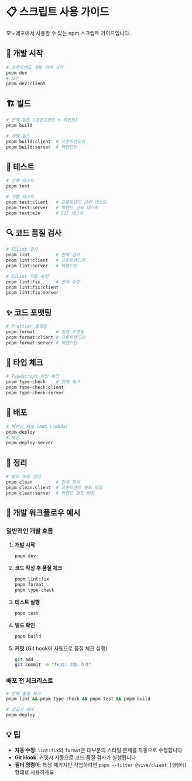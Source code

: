 # 📋 스크립트 사용 가이드

모노레포에서 사용할 수 있는 npm 스크립트 가이드입니다.

## 🚀 개발 시작

```bash
# 프론트엔드 개발 서버 시작
pnpm dev
# 또는
pnpm dev:client
```

## 🏗️ 빌드

```bash
# 전체 빌드 (프론트엔드 + 백엔드)
pnpm build

# 개별 빌드
pnpm build:client  # 프론트엔드만
pnpm build:server  # 백엔드만
```

## 🧪 테스트

```bash
# 전체 테스트
pnpm test

# 개별 테스트
pnpm test:client   # 프론트엔드 단위 테스트
pnpm test:server   # 백엔드 단위 테스트
pnpm test:e2e      # E2E 테스트
```

## 🔍 코드 품질 검사

```bash
# ESLint 검사
pnpm lint          # 전체 검사
pnpm lint:client   # 프론트엔드만
pnpm lint:server   # 백엔드만

# ESLint 자동 수정
pnpm lint:fix      # 전체 수정
pnpm lint:fix:client
pnpm lint:fix:server
```

## ✨ 코드 포맷팅

```bash
# Prettier 포맷팅
pnpm format        # 전체 포맷팅
pnpm format:client # 프론트엔드만
pnpm format:server # 백엔드만
```

## 🔧 타입 체크

```bash
# TypeScript 타입 체크
pnpm type-check    # 전체 체크
pnpm type-check:client
pnpm type-check:server
```

## 🚢 배포

```bash
# 백엔드 배포 (AWS Lambda)
pnpm deploy
# 또는
pnpm deploy:server
```

## 🧹 정리

```bash
# 빌드 파일 정리
pnpm clean         # 전체 정리
pnpm clean:client  # 프론트엔드 빌드 파일
pnpm clean:server  # 백엔드 빌드 파일
```

## 📝 개발 워크플로우 예시

### 일반적인 개발 흐름

1. **개발 시작**

   ```bash
   pnpm dev
   ```

2. **코드 작성 후 품질 체크**

   ```bash
   pnpm lint:fix
   pnpm format
   pnpm type-check
   ```

3. **테스트 실행**

   ```bash
   pnpm test
   ```

4. **빌드 확인**

   ```bash
   pnpm build
   ```

5. **커밋** (Git hook이 자동으로 품질 체크 실행)
   ```bash
   git add .
   git commit -m "feat: 기능 추가"
   ```

### 배포 전 체크리스트

```bash
# 전체 품질 체크
pnpm lint && pnpm type-check && pnpm test && pnpm build

# 성공시 배포
pnpm deploy
```

## 💡 팁

- **자동 수정**: `lint:fix`와 `format`은 대부분의 스타일 문제를 자동으로 수정합니다
- **Git Hook**: 커밋시 자동으로 코드 품질 검사가 실행됩니다
- **필터 명령어**: 특정 패키지만 작업하려면 `pnpm --filter @vive/client [명령어]` 형태로 사용하세요
